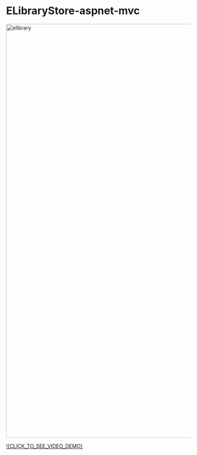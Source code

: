# ELibraryStore-aspnet-mvc


<img width="1128" alt="elibrary" src="https://user-images.githubusercontent.com/58959180/186897312-d779aed3-5377-49b2-92c4-7d08820a9c8e.png">

[![CLICK_TO_SEE_VIDEO_DEMO]](https://www.youtube.com/watch?v=EqE65rCSFjU)
